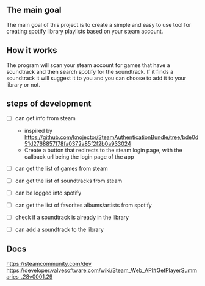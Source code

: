 ## The main goal

The main goal of this project is to create a simple and easy to use tool for creating spotify library playlists based on your steam account. 

## How it works

The program will scan your steam account for games that have a soundtrack and then search spotify for the soundtrack. 
If it finds a soundtrack it will suggest it to you and you can choose to add it to your library or not.

## steps of development

-  [ ] can get info from steam
   - inspired by https://github.com/knojector/SteamAuthenticationBundle/tree/bde0d51d2768857f78fa0372a85f2f2b0a933024
   - Create a button that redirects to the steam login page, with the callback url being the login page of the app
- [ ] can get the list of games from steam
- [ ] can get the list of soundtracks from steam

- [ ] can be logged into spotify
- [ ] can get the list of favorites albums/artists from spotify
- [ ] check if a soundtrack is already in the library
- [ ] can add a soundtrack to the library

## Docs
https://steamcommunity.com/dev
https://developer.valvesoftware.com/wiki/Steam_Web_API#GetPlayerSummaries_.28v0001.29
